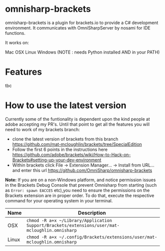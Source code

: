 omnisharp-brackets
==================

omnisharp-brackets is a plugin for brackets.io to provide a C# development environment. It communicates with OmniSharpServer by nosami for IDE functions.

It works on:

Mac OSX
Linux
Windows (NOTE : needs Python installed AND in your PATH)

Features
========
tbc


How to use the latest version
=============================
Currently some of the funtionality is dependent upon the kind people at adobe accepting my PR's. Until that point to get all the features you will need to work of my brackets branch:

 - clone the latest version of brackets from this branch https://github.com/mat-mcloughlin/brackets/tree/SpecialEdition
 - Follow the first 6 points in the instructions here https://github.com/adobe/brackets/wiki/How-to-Hack-on-Brackets#setting-up-your-dev-environment
 - Within brackets click File -> Extension Manager... -> Install from URL... and enter this url https://github.com/OmniSharp/omnisharp-brackets

**Note:** If you are on a non-Windows platform, and notice permission issues in the Brackets Debug Console that prevent Omnisharp from starting (such as `Error: spawn EACCES` etc),you need to ensure the permissions on the Brackets extension are in proper order. To do that, execute the respective command for your operating system in your terminal.

| Name | Description          |
| ------------- | ----------- |
| OSX | `chmod -R a+x ~/Library/Application Support/Brackets/extensions/user/mat-mcloughlin.omnisharp`|
| Linux | `chmod -R a+x ~/.config/Brackets/extensions/user/mat-mcloughlin.omnisharp`     |
